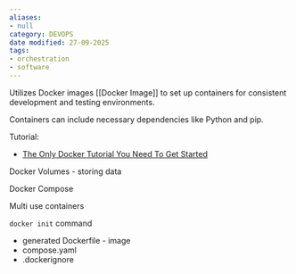 ```yaml
---
aliases:
- null
category: DEVOPS
date modified: 27-09-2025
tags:
- orchestration
- software
---
```

Utilizes Docker images [[Docker Image]] to set up containers for consistent development and testing environments.

Containers can include necessary dependencies like Python and pip.

Tutorial:
- [The Only Docker Tutorial You Need To Get Started](https://www.youtube.com/watch?v=DQdB7wFEygo)

Docker Volumes - storing data

Docker Compose

Multi use containers

`docker init` command
- generated Dockerfile - image
- compose.yaml
- .dockerignore



